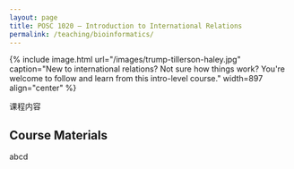 ```yaml
---
layout: page
title: POSC 1020 – Introduction to International Relations
permalink: /teaching/bioinformatics/
---
```


{% include image.html url="/images/trump-tillerson-haley.jpg" caption="New to international relations? Not sure how things work? You're welcome to follow and learn from this intro-level course." width=897 align="center" %}

课程内容

## Course Materials

abcd
